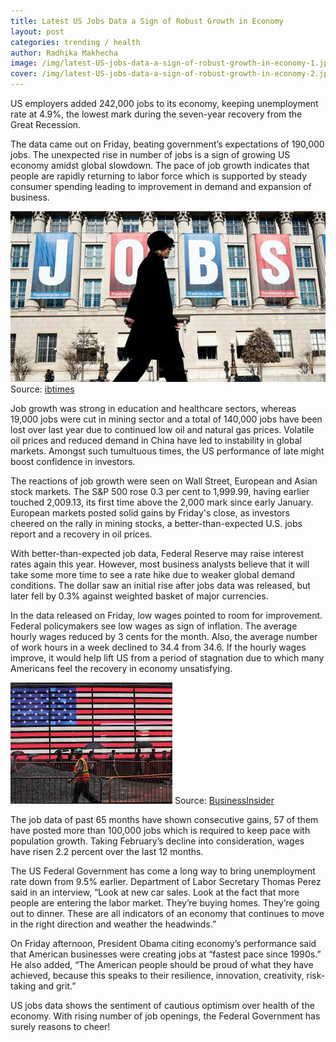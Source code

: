 ```yaml
---
title: Latest US Jobs Data a Sign of Robust Growth in Economy
layout: post
categories: trending / health
author: Radhika Makhecha
image: /img/latest-US-jobs-data-a-sign-of-robust-growth-in-economy-1.jpg
cover: /img/latest-US-jobs-data-a-sign-of-robust-growth-in-economy-2.jpg
---
```


US employers added 242,000 jobs to its economy, keeping unemployment rate at 4.9%, the lowest mark during the seven-year recovery from the Great Recession.

The data came out on Friday, beating government’s expectations of 190,000 jobs. The unexpected rise in number of jobs is a sign of growing US economy amidst global slowdown. The pace of job growth indicates that people are rapidly returning to labor force which is supported by steady consumer spending leading to improvement in demand and expansion of business.

![Existential - Latest US Jobs Data a Sign of Robust Growth in Economy](/img/latest-US-jobs-data-a-sign-of-robust-growth-in-economy-3.jpg)
Source: [ibtimes](http://www.ibtimes.com)

Job growth was strong in education and healthcare sectors, whereas 19,000 jobs were cut in mining sector and a total of 140,000 jobs have been lost over last year due to continued low oil and natural gas prices. Volatile oil prices and reduced demand in China have led to instability in global markets. Amongst such tumultuous times, the US performance of late might boost confidence in investors.

The reactions of job growth were seen on Wall Street, European and Asian stock markets. The S&P 500 rose 0.3 per cent to 1,999.99, having earlier touched 2,009.13, its first time above the 2,000 mark since early January. European markets posted solid gains by Friday's close, as investors cheered on the rally in mining stocks, a better-than-expected U.S. jobs report and a recovery in oil prices.

With better-than-expected job data, Federal Reserve may raise interest rates again this year. However, most business analysts believe that it will take some more time to see a rate hike due to weaker global demand conditions. The dollar saw an initial rise after jobs data was released, but later fell by 0.3% against weighted basket of major currencies.

In the data released on Friday, low wages pointed to room for improvement. Federal policymakers see low wages as sign of inflation. The average hourly wages reduced by 3 cents for the month. Also, the average number of work hours in a week declined to 34.4 from 34.6. If the hourly wages improve, it would help lift US from a period of stagnation due to which many Americans feel the recovery in economy unsatisfying.

![Existential - Latest US Jobs Data a Sign of Robust Growth in Economy](/img/latest-US-jobs-data-a-sign-of-robust-growth-in-economy.jpg)
Source: [BusinessInsider](http://www.businessinsider.com)

The job data of past 65 months have shown consecutive gains, 57 of them have posted more than 100,000 jobs which is required to keep pace with population growth. Taking February’s decline into consideration, wages have risen 2.2 percent over the last 12 months.

The US Federal Government has come a long way to bring unemployment rate down from 9.5% earlier. Department of Labor Secretary Thomas Perez said in an interview, “Look at new car sales. Look at the fact that more people are entering the labor market. They’re buying homes. They’re going out to dinner. These are all indicators of an economy that continues to move in the right direction and weather the headwinds.”

On Friday afternoon, President Obama citing economy’s performance said that American businesses were creating jobs at “fastest pace since 1990s.” He also added, “The American people should be proud of what they have achieved, because this speaks to their resilience, innovation, creativity, risk-taking and grit.”

US jobs data shows the sentiment of cautious optimism over health of the economy. With rising number of job openings, the Federal Government has surely reasons to cheer!

